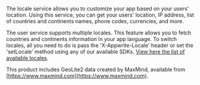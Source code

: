 The locale service allows you to customize your app based on your users' location. Using this service, you can get your users' location, IP address, list of countries and continents names, phone codes, currencies, and more. 

The user service supports multiple locales. This feature allows you to fetch countries and continents information in your app language. To switch locales, all you need to do is pass the 'X-Appwrite-Locale' header or set the 'setLocale' method using any of our available SDKs. [View here the list of available locales](https://github.com/appwrite/appwrite/blob/master/app/config/locales.php).

This product includes GeoLite2 data created by MaxMind, available from [https://www.maxmind.com](https://www.maxmind.com).